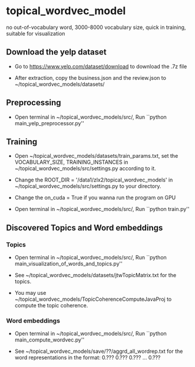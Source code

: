 # topical_wordvec_model
no out-of-vocabulary word, 3000-8000 vocabulary size, quick in training, suitable for visualization

## Download the yelp dataset

* Go to https://www.yelp.com/dataset/download to download the .7z file

* After extraction, copy the business.json and the review.json to ~/topical_wordvec_models/datasets/

## Preprocessing

* Open terminal in ~/topical_wordvec_models/src/, Run ``python main_yelp_preprocessor.py''

## Training

* Open ~/topical_wordvec_models/datasets/train_params.txt, set the VOCABULARY_SIZE, TRAINING_INSTANCES in ~/topical_wordvec_models/src/settings.py according to it.

* Change the ROOT_DIR = '/data1/zlx2/topical_wordvec_models' in ~/topical_wordvec_models/src/settings.py to your directory.

* Change the on_cuda = True if you wanna run the program on GPU

* Open terminal in ~/topical_wordvec_models/src/, Run ``python train.py''

## Discovered Topics and Word embeddings

### Topics

* Open terminal in ~/topical_wordvec_models/src/, Run ``python main_visualization_of_words_and_topics.py''

* See ~/topical_wordvec_models/datasets/jtwTopicMatrix.txt for the topics.

* You may use ~/topical_wordvec_models/TopicCoherenceComputeJavaProj to compute the topic coherence.

### Word embeddings

* Open terminal in ~/topical_wordvec_models/src/, Run ``python main_compute_wordvec.py''

* See ~/topical_wordvec_models/save/??/aggrd_all_wordrep.txt for the word representations in the format: <word> 0.??? 0.??? 0.??? ... 0.???